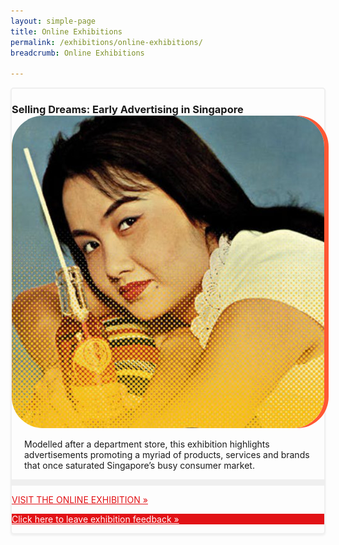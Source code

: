 ```yaml
---
layout: simple-page
title: Online Exhibitions
permalink: /exhibitions/online-exhibitions/
breadcrumb: Online Exhibitions

---
```


<section class="sgds-section__online">
    
<div class="sgds-container__exh__card padding padding--bottom--lg" style="border: 2px solid #efefef; box-shadow: 0px 2px 3px #efefef; border-radius: 5px; margin-bottom: 15px;">
    <div class="row">
        <div class="col padding--bottom--xs">
            <h3 style="margin-bottom: 0px;"><strong>Selling Dreams: Early Advertising in Singapore</strong></h3>
        </div>
    </div>
    <div class="row">
        <div class="col">
            <img src="/images/event-images/sellingdreams/selling-dreams-thumbnail_2.jpg" alt="Selling Dreams: Early Advertising in Singapore" style="border-radius: 10%; box-shadow: 7px 0 #FF5733;">
        </div>
        <div class="col is-two-thirds">
            <div class="row">
                 <p style="padding: 0 20px;">Modelled after a department store, this exhibition highlights advertisements promoting a myriad of products, services and brands that once saturated Singapore’s busy consumer market.
                </p>
            </div>
            <div class="sgds-container__exh__break padding">
                <div class="row">
                    <div class="col is-2-tablet is-2-mobile" style="padding: 5px 0; background-color: #efefef;">
                    </div>
                </div>
            </div>
             <div class="sgds-container__exh__description">
                <div class="row">
                    <div class="col padding--bottom--lg">
                        <p><a href="http://www.nlb.gov.sg/exhibitions/sellingdreams/" target="_blank" style="color:#E21216;">VISIT THE ONLINE EXHIBITION &#187;</a></p>
                    </div>
                </div>
            </div>
        </div>
    </div>
    <div class="sgds-container__exh__feedback">
    <div class="row">
        <div class="col is-full" style="background-color: #E21216;">
            <p><a href="https://efm.jusfeedback.com/Community/se/705E3ED976142197" target="_blank" style="color:#fff;">Click here to leave exhibition feedback &#187;</a></p>
        </div>
    </div>
</div>
</div>

</section>